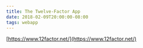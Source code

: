 ```yaml
---
title: The Twelve-Factor App
date: 2018-02-09T20:00:00-08:00
tags: webapp
---
```

[https://www.12factor.net/](https://www.12factor.net/)
